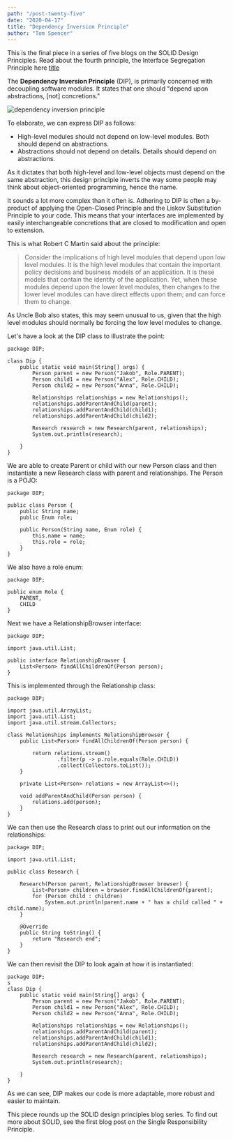 ```yaml
---
path: "/post-twenty-five"
date: "2020-04-17"
title: "Dependency Inversion Principle"
author: "Tom Spencer"
---
```


This is the final piece in a series of five blogs on the SOLID Design Principles. Read about the fourth principle, the Interface Segregation Principle here [title](https://www.example.com)

The **Dependency Inversion Principle** (DIP), is primarily concerned with decoupling software modules. It states that one should "depend upon abstractions, [not] concretions."

![dependency inversion principle](https://user-images.githubusercontent.com/63193195/79238723-a7ca3680-7e67-11ea-85a3-c1e0423fdedd.jpg)

To elaborate, we can express DIP as follows:

- High-level modules should not depend on low-level modules. Both should depend on abstractions.
- Abstractions should not depend on details. Details should depend on abstractions.

As it dictates that both high-level and low-level objects must depend on the same abstraction, this design principle inverts the way some people may think about object-oriented programming, hence the name.

It sounds a lot more complex than it often is. Adhering to DIP is often a by-product of applying the Open-Closed Principle and the Liskov Substitution Principle to your code. This means that your interfaces are implemented by easily interchangeable concretions that are closed to modification and open to extension.

This is what Robert C Martin said about the principle:

> Consider the implications of high level modules that depend upon low level modules. It is the high level modules that contain the important policy decisions and business models of an application. It is these models that contain the identity of the application. Yet, when these modules depend upon the lower level modules, then changes to the lower level modules can have direct effects upon them; and can force them to change.

As Uncle Bob also states, this may seem unusual to us, given that the high level modules should normally be forcing the low level modules to change. 

Let's have a look at the DIP class to illustrate the point:
```
package DIP;

class Dip {
    public static void main(String[] args) {
        Person parent = new Person("Jakob", Role.PARENT);
        Person child1 = new Person("Alex", Role.CHILD);
        Person child2 = new Person("Anna", Role.CHILD);

        Relationships relationships = new Relationships();
        relationships.addParentAndChild(parent);
        relationships.addParentAndChild(child1);
        relationships.addParentAndChild(child2);

        Research research = new Research(parent, relationships);
        System.out.println(research);

    }
}
```
We are able to create Parent or child with our new Person class and then instantiate a new Research class with parent and relationships. The Person is a POJO:
```
package DIP;

public class Person {
    public String name;
    public Enum role;

    public Person(String name, Enum role) {
        this.name = name;
        this.role = role;
    }
}
```
We also have a role enum:
```
package DIP;

public enum Role {
    PARENT,
    CHILD
}
```
Next we have a RelationshipBrowser interface:
```
package DIP;

import java.util.List;

public interface RelationshipBrowser {
    List<Person> findAllChildrenOf(Person person);
}
```
This is implemented through the Relationship class:
```
package DIP;

import java.util.ArrayList;
import java.util.List;
import java.util.stream.Collectors;

class Relationships implements RelationshipBrowser {
    public List<Person> findAllChildrenOf(Person person) {

        return relations.stream()
                .filter(p -> p.role.equals(Role.CHILD))
                .collect(Collectors.toList());
    }

    private List<Person> relations = new ArrayList<>();

    void addParentAndChild(Person person) {
        relations.add(person);
    }
}
```
We can then use the Research class to print out our information on the relationships:
```
package DIP;

import java.util.List;

public class Research {

    Research(Person parent, RelationshipBrowser browser) {
        List<Person> children = browser.findAllChildrenOf(parent);
        for (Person child : children)
            System.out.println(parent.name + " has a child called " + child.name);
    }

    @Override
    public String toString() {
        return "Research end";
    }
}
```
We can then revisit the DIP to look again at how it is instantiated:
```
package DIP;
s
class Dip {
    public static void main(String[] args) {
        Person parent = new Person("Jakob", Role.PARENT);
        Person child1 = new Person("Alex", Role.CHILD);
        Person child2 = new Person("Anna", Role.CHILD);

        Relationships relationships = new Relationships();
        relationships.addParentAndChild(parent);
        relationships.addParentAndChild(child1);
        relationships.addParentAndChild(child2);

        Research research = new Research(parent, relationships);
        System.out.println(research);

    }
}
```
As we can see, DIP makes our code is more adaptable, more robust and easier to maintain.

This piece rounds up the SOLID design principles blog series. To find out more about SOLID, see the first blog post on the Single Responsibility Principle. 
